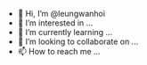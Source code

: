 - 👋 Hi, I’m @leungwanhoi
- 👀 I’m interested in ...
- 🌱 I’m currently learning ...
- 💞️ I’m looking to collaborate on ...
- 📫 How to reach me ...

<!---
leungwanhoi/leungwanhoi is a ✨ special ✨ repository because its `README.md` (this file) appears on your GitHub profile.
You can click the Preview link to take a look at your changes.
--->
